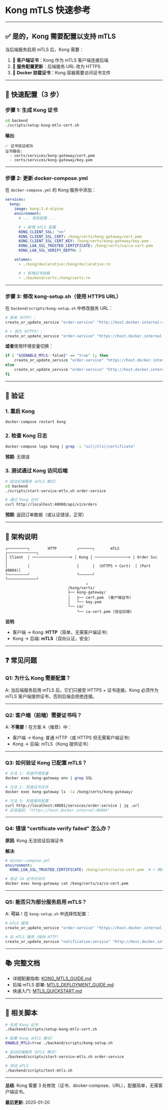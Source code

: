 # Kong mTLS 快速参考

---

## ✅ 是的，Kong 需要配置以支持 mTLS

当后端服务启用 mTLS 后，Kong 需要：
1. 🔐 **客户端证书**：Kong 作为 mTLS 客户端连接后端
2. 📝 **服务配置更新**：后端服务 URL 改为 HTTPS
3. 🐳 **Docker 挂载证书**：Kong 容器需要访问证书文件

---

## 🚀 快速配置（3 步）

### 步骤 1: 生成 Kong 证书

```bash
cd backend
./scripts/setup-kong-mtls-cert.sh
```

**输出**:
```
✅ 证书验证成功
证书路径:
  - certs/services/kong-gateway/cert.pem
  - certs/services/kong-gateway/key.pem
```

---

### 步骤 2: 更新 docker-compose.yml

在 `docker-compose.yml` 的 Kong 服务中添加：

```yaml
services:
  kong:
    image: kong:3.4-alpine
    environment:
      # ... 现有配置 ...

      # ⬇️ 新增 mTLS 配置
      KONG_CLIENT_SSL: "on"
      KONG_CLIENT_SSL_CERT: /kong/certs/kong-gateway/cert.pem
      KONG_CLIENT_SSL_CERT_KEY: /kong/certs/kong-gateway/key.pem
      KONG_LUA_SSL_TRUSTED_CERTIFICATE: /kong/certs/ca/ca-cert.pem
      KONG_LUA_SSL_VERIFY_DEPTH: 2

    volumes:
      - ./kong/declarative:/kong/declarative:ro

      # ⬇️ 新增证书挂载
      - ./backend/certs:/kong/certs:ro
```

---

### 步骤 3: 修改 kong-setup.sh（使用 HTTPS URL）

在 `backend/scripts/kong-setup.sh` 中修改服务 URL：

```bash
# 原来（HTTP）:
create_or_update_service "order-service" "http://host.docker.internal:40004"

# ⬇️ 改为（HTTPS）:
create_or_update_service "order-service" "https://host.docker.internal:40004"
```

**或者**使用环境变量切换：

```bash
if [ "${ENABLE_MTLS:-false}" == "true" ]; then
    create_or_update_service "order-service" "https://host.docker.internal:40004"
else
    create_or_update_service "order-service" "http://host.docker.internal:40004"
fi
```

---

## 🧪 验证

### 1. 重启 Kong

```bash
docker-compose restart kong
```

### 2. 检查 Kong 日志

```bash
docker-compose logs kong | grep -i "ssl\|tls\|certificate"
```

**预期**: 无错误

### 3. 测试通过 Kong 访问后端

```bash
# 启动后端服务（mTLS 模式）
cd backend
./scripts/start-service-mtls.sh order-service

# 通过 Kong 访问
curl http://localhost:40080/api/v1/orders
```

**预期**: 返回订单数据（或认证错误，正常）

---

## 🎯 架构说明

```
┌─────────┐        HTTP         ┌──────┐       mTLS      ┌─────────────┐
│ Client  │ ─────────────────> │ Kong │ ───────────────> │ Order Svc   │
│         │                     │      │  (HTTPS + Cert)  │ (Port 40004)│
└─────────┘                     └──────┘                  └─────────────┘
                                    ↓
                            /kong/certs/
                            ├── kong-gateway/
                            │   ├── cert.pem  (客户端证书)
                            │   └── key.pem
                            └── ca/
                                └── ca-cert.pem (验证后端)
```

**说明**:
- 客户端 → Kong: **HTTP**（简单，无需客户端证书）
- Kong → 后端: **mTLS**（双向认证，安全）

---

## ❓ 常见问题

### Q1: 为什么 Kong 需要配置？

A: 当后端服务启用 mTLS 后，它们只接受 HTTPS + 证书连接。Kong 必须作为 mTLS 客户端提供证书，否则后端会拒绝连接。

---

### Q2: 客户端（前端）需要证书吗？

A: **不需要**！在方案 A（推荐）中：
- 客户端 → Kong: 普通 HTTP（或 HTTPS 但无需客户端证书）
- Kong → 后端: mTLS（Kong 提供证书）

---

### Q3: 如何验证 Kong 已配置 mTLS？

```bash
# 方法 1: 检查环境变量
docker exec kong-gateway env | grep SSL

# 方法 2: 检查证书文件
docker exec kong-gateway ls -la /kong/certs/kong-gateway/

# 方法 3: 检查服务配置
curl http://localhost:40081/services/order-service | jq .url
# 应该返回: "https://host.docker.internal:40004"
```

---

### Q4: 错误 "certificate verify failed" 怎么办？

**原因**: Kong 无法验证后端证书

**解决**:
```yaml
# docker-compose.yml
environment:
  KONG_LUA_SSL_TRUSTED_CERTIFICATE: /kong/certs/ca/ca-cert.pem  # ⬅️ 确保配置
```

```bash
# 验证 CA 证书可访问
docker exec kong-gateway cat /kong/certs/ca/ca-cert.pem
```

---

### Q5: 能否只为部分服务启用 mTLS？

A: **可以**！在 `kong-setup.sh` 中选择性配置：

```bash
# mTLS 服务
create_or_update_service "order-service" "https://host.docker.internal:40004"

# 非 mTLS 服务（保持 HTTP）
create_or_update_service "notification-service" "http://host.docker.internal:40008"
```

---

## 📚 完整文档

- 详细配置指南: [KONG_MTLS_GUIDE.md](KONG_MTLS_GUIDE.md)
- 后端 mTLS 部署: [MTLS_DEPLOYMENT_GUIDE.md](MTLS_DEPLOYMENT_GUIDE.md)
- 快速入门: [MTLS_QUICKSTART.md](MTLS_QUICKSTART.md)

---

## 🔗 相关脚本

```bash
# 生成 Kong 证书
./backend/scripts/setup-kong-mtls-cert.sh

# 配置 Kong（mTLS 模式）
ENABLE_MTLS=true ./backend/scripts/kong-setup.sh

# 启动后端服务（mTLS 模式）
./backend/scripts/start-service-mtls.sh order-service

# 测试 mTLS
./backend/scripts/test-mtls.sh
```

---

**总结**: Kong 需要 3 处修改（证书、docker-compose、URL），配置简单，无需客户端证书。

**最后更新**: 2025-01-20
